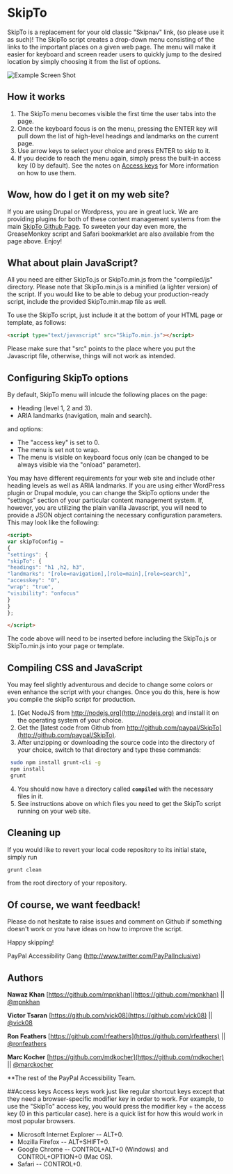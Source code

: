 # SkipTo

SkipTo is a replacement for your old classic "Skipnav" link, (so please use it as such)!
The SkipTo script creates a drop-down menu consisting of the links to the important places on a given web page. The menu will make it easier for keyboard and screen reader users to quickly jump to the desired location by simply choosing it from the list of options.

![Example Screen Shot](http://paypal.github.io/SkipTo/images/example_screen_shot.png "Example Screen Shot")

## How it works
1.  The SkipTo menu becomes visible the first time the user tabs into the page.
2.  Once the keyboard focus is on the menu, pressing the ENTER key will pull down the list of high-level headings and landmarks on the current page.
3.  Use arrow keys to select your choice and press ENTER to skip to it.
4.  If you decide to reach the menu again, simply press the built-in access key (0 by default). See the notes on [Access keys](#access-keys) for More information on how to use them.

## Wow, how do I get it on my web site?
If you are using Drupal or Wordpress, you are in great luck. We are providing plugins for both of these content management systems from the main [SkipTo Github Page](http://paypal.github.io/SkipTo).
To sweeten your day even more, the GreaseMonkey script and Safari bookmarklet are also available from the page above. Enjoy!

## What about plain JavaScript?
All you need are either SkipTo.js or SkipTo.min.js from the "compiled/js" directory. Please note that SkipTo.min.js is a minified (a lighter version) of the script.
If you would like to be able to debug your production-ready script, include the provided SkipTo.min.map file as well.

To use the SkipTo script, just include it at the bottom of your HTML page or template, as follows:
```html
<script type="text/javascript" src="SkipTo.min.js"></script>
```

Please make sure that "src" points to the place where you put the Javascript file, otherwise, things will not work as intended.

## Configuring SkipTo options
By default, SkipTo menu will inlcude the following places on the page:

*  Heading (level 1, 2 and 3).
*  ARIA landmarks (navigation, main and search).

and options:

*  The "access key" is set to 0.
*  The menu is set not to wrap.
*  The menu is visible on keyboard focus only (can be changed to be always visible via the "onload" parameter).

You may have different requirements for your web site and include other heading levels as well as ARIA landmarks.
If you are using either WordPress plugin or Drupal module, you can change the SkipTo options under the "settings" section of your particular content management system. If, however, you are utilizing the plain vanilla Javascript, you will need to provide a JSON object containing the necessary configuration parameters. This may look like the following:

```html
<script>
var skipToConfig =
{
"settings": {
"skipTo": {
"headings": "h1 ,h2, h3",
"landmarks": "[role=navigation],[role=main],[role=search]",
"accesskey": "0",
"wrap": "true",
"visibility": "onfocus"
}
}
};

</script>
```

The code above  will need  to be inserted before including the SkipTo.js or SkipTo.min.js into your page or template.

## Compiling CSS and JavaScript
You may feel slightly adventurous and decide to change some colors or even enhance the script with your changes. Once you do this, here is how you compile the skipTo script for production.

1.  [Get NodeJS from http://nodejs.org](http://nodejs.org) and install it on the operating system of your choice.
2.  Get the [latest code from Github from http://github.com/paypal/SkipTo](http://github.com/paypal/SkipTo).
3.  After unzipping or downloading the source code into the directory of your choice, switch to that directory and type these commands:

  ```sh
   sudo npm install grunt-cli -g
   npm install  
   grunt
  ```
4.  You should now have a directory called <code>**compiled**</code> with the necessary files in it.
5.  See instructions above on which files you need to get the SkipTo script running on your web site.

## Cleaning up
If you would like to revert your local code repository to its initial state, simply run 
```sh
grunt clean
```
from the root directory of your repository.
## Of course, we want feedback!
Please do not hesitate to raise issues and comment on Github if something doesn't work or you have ideas on how to improve the script.

Happy skipping!

PayPal Accessibility Gang
(http://www.twitter.com/PayPalInclusive)

## Authors
**Nawaz Khan**
[https://github.com/mpnkhan](https://github.com/mpnkhan) || [@mpnkhan](https://twitter.com/mpnkhan)

**Victor Tsaran**
[https://github.com/vick08](https://github.com/vick08) || [@vick08](https://twitter.com/vick08)

**Ron Feathers**
[https://github.com/rfeathers](https://github.com/rfeathers) || [@ronfeathers](https://twitter.com/ronfeathers)

**Marc Kocher**
[https://github.com/mdkocher](https://github.com/mdkocher) || [@marckocher](https://twitter.com/marckocher)

**The rest of the PayPal Accessibility Team.

##Access keys
Access keys work  just like regular shortcut keys except that they need a browser-specific modifier key in order to work. For example, to use the "SkipTo" access key, you would press the modifier key + the access key (0 in this particular case). here is a quick list for how this would work in most popular browsers.

*  Microsoft Internet Explorer -- ALT+0.
*  Mozilla Firefox -- ALT+SHIFT+0.
*  Google Chrome -- CONTROL+ALT+0 (Windows) and CONTROL+OPTION+0 (Mac OS).
*  Safari -- CONTROL+0.
